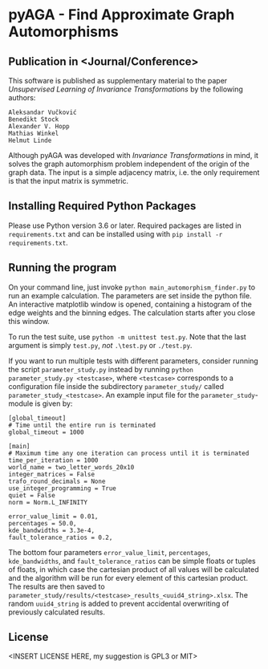 pyAGA - Find Approximate Graph Automorphisms
============================================

## Publication in <Journal/Conference>
This software is published as supplementary material to the paper *Unsupervised Learning of Invariance Transformations*
<INSERT DOI HERE> by the following authors:

    Aleksandar Vučković
    Benedikt Stock
    Alexander V. Hopp
    Mathias Winkel
    Helmut Linde

Although pyAGA was developed with *Invariance Transformations* in mind, it solves the graph automorphism problem
independent of the origin of the graph data. The input is a simple adjacency matrix, i.e. the only requirement is that 
the input matrix is symmetric.


## Installing Required Python Packages
Please use Python version 3.6 or later.
Required packages are listed in `requirements.txt` and can be installed using with `pip install -r requirements.txt`.

## Running the program
On your command line, just invoke `python main_automorphism_finder.py` to run an example calculation. The
parameters are set inside the python file. An interactive matplotlib window is opened,
containing a histogram of the edge weights and the binning edges. The calculation starts after 
you close this window.

To run the test suite, use `python -m unittest test.py`. Note that the last argument is simply `test.py`, *not* 
`.\test.py` or `./test.py`.

If you want to run multiple tests with different parameters, consider running the script `parameter_study.py`
instead by running `python parameter_study.py <testcase>`, where `<testcase>` corresponds to a configuration
file inside the subdirectory `parameter_study/` called `parameter_study_<testcase>`. 
An example input file for the `parameter_study`-module is given by:

    [global_timeout]
    # Time until the entire run is terminated
    global_timeout = 1000
    
    [main]
    # Maximum time any one iteration can process until it is terminated
    time_per_iteration = 1000
    world_name = two_letter_words_20x10
    integer_matrices = False
    trafo_round_decimals = None
    use_integer_programming = True
    quiet = False
    norm = Norm.L_INFINITY
    
    error_value_limit = 0.01,
    percentages = 50.0,
    kde_bandwidths = 3.3e-4,
    fault_tolerance_ratios = 0.2,

The bottom four parameters `error_value_limit`, `percentages`, `kde_bandwidths`, and `fault_tolerance_ratios` can be
simple floats or tuples of floats, in which case the cartesian product of all values will be calculated and the algorithm will be run
for every element of this cartesian product. The results are then saved to 
`parameter_study/results/<testcase>_results_<uuid4_string>.xlsx`. The random
`uuid4_string` is added to prevent accidental overwriting of previously calculated results.

## License
<INSERT LICENSE HERE, my suggestion is GPL3 or MIT>